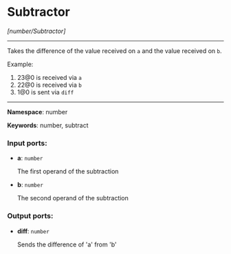 # Subtractor

_[number/Subtractor]_

---

Takes the difference of the value received on `a` and the value received on `b`.

Example:

1. 23@0 is received via `a`
2. 22@0 is received via `b`
3. 1@0 is sent via `diff`

---

__Namespace__: number

__Keywords__: number, subtract

### Input ports:

* __a__: ` number `

    The first operand of the subtraction


* __b__: ` number `

    The second operand of the subtraction

### Output ports:

* __diff__: ` number `

    Sends the difference of 'a' from 'b'

